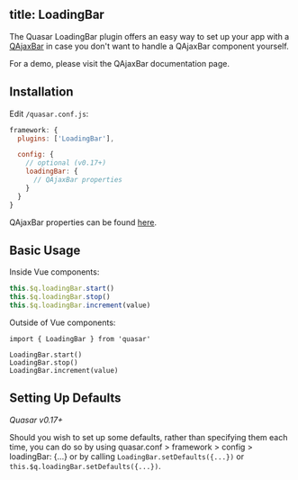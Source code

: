 title: LoadingBar
---
The Quasar LoadingBar plugin offers an easy way to set up your app with a [QAjaxBar](/components/ajax-bar.html) in case you don't want to handle a QAjaxBar component yourself.

For a demo, please visit the QAjaxBar documentation page.

## Installation
Edit `/quasar.conf.js`:
```js
framework: {
  plugins: ['LoadingBar'],

  config: {
    // optional (v0.17+)
    loadingBar: {
      // QAjaxBar properties
    }
  }
}
```

QAjaxBar properties can be found [here](/components/ajax-bar.html#Vue-Properties).

## Basic Usage
Inside Vue components:
```js
this.$q.loadingBar.start()
this.$q.loadingBar.stop()
this.$q.loadingBar.increment(value)
```

Outside of Vue components:
```
import { LoadingBar } from 'quasar'

LoadingBar.start()
LoadingBar.stop()
LoadingBar.increment(value)
```

## Setting Up Defaults
*Quasar v0.17+*

Should you wish to set up some defaults, rather than specifying them each time, you can do so by using quasar.conf > framework > config > loadingBar: {...} or by calling `LoadingBar.setDefaults({...})` or `this.$q.loadingBar.setDefaults({...})`.

